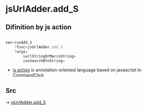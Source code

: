# jsUrlAdder.add_S

## Difinition by js action

```js.js

var=runAdd_S
	?func=jsUrlAdder.add_S
	?args=
		&urlStringOrMacroString=
		&onSearchBtnString=
```

- [js action]() is annotation-oriented language based on javascript in CommandClick

## Src

-> [jsUrlAdder.add_S](https://github.com/puutaro/CommandClick/blob/master/app/src/main/java/com/puutaro/commandclick/fragment_lib/terminal_fragment/js_interface/toolbar/JsUrlAdder.kt#L27)


